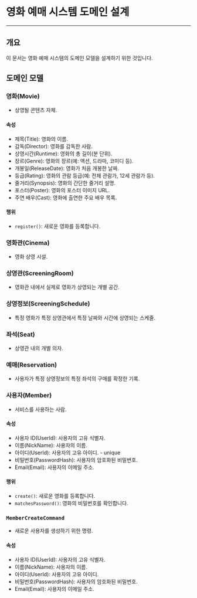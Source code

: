 # 영화 예매 시스템 도메인 설계

---

## 개요
이 문서는 영화 예매 시스템의 도메인 모델을 설계하기 위한 것입니다.

## 도메인 모델

### 영화(Movie)
- 상영될 콘텐츠 자체.

#### 속성
- 제목(Title): 영화의 이름.
- 감독(Director): 영화를 감독한 사람.
- 상영시간(Runtime): 영화의 총 길이(분 단위).
- 장르(Genre): 영화의 장르(예: 액션, 드라마, 코미디 등).
- 개봉일(ReleaseDate): 영화가 처음 개봉한 날짜.
- 등급(Rating): 영화의 관람 등급(예: 전체 관람가, 12세 관람가 등).
- 줄거리(Synopsis): 영화의 간단한 줄거리 설명.
- 포스터(Poster): 영화의 포스터 이미지 URL.
- 주연 배우(Cast): 영화에 출연한 주요 배우 목록.

#### 행위
- `register()`: 새로운 영화를 등록합니다.

### 영화관(Cinema)
- 영화 상영 시설.

### 상영관(ScreeningRoom)
- 영화관 내에서 실제로 영화가 상영되는 개별 공간.

### 상영정보(ScreeningSchedule)
- 특정 영화가 특정 상영관에서 특정 날짜와 시간에 상영되는 스케줄.

### 좌석(Seat)
- 상영관 내의 개별 의자.

### 예매(Reservation)
- 사용자가 특정 상영정보의 특정 좌석의 구매를 확정한 기록.

### 사용자(Member)
- 서비스를 사용하는 사람.

#### 속성
- 사용자 ID(UserId): 사용자의 고유 식별자.
- 이름(NickName): 사용자의 이름.
- 아이디(UserId): 사용자의 고유 아이디. - unique
- 비밀번호(PasswordHash): 사용자의 암호화된 비밀번호.
- Email(Email): 사용자의 이메일 주소.

#### 행위
- `create()`: 새로운 영화를 등록합니다.
- `matchesPassword()`: 영화의 비밀번호를 확인합니다.

### `MemberCreateCommand`
- 새로운 사용자를 생성하기 위한 명령.

#### 속성
- 사용자 ID(UserId): 사용자의 고유 식별자.
- 이름(NickName): 사용자의 이름.
- 아이디(UserId): 사용자의 고유 아이디.
- 비밀번호(PasswordHash): 사용자의 암호화된 비밀번호.
- Email(Email): 사용자의 이메일 주소.
